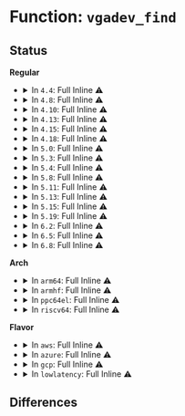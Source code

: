 # Function: <code>vgadev_find</code>

## Status
<b>Regular</b>
<ul>
<li>
<details>
<summary>In <code>4.4</code>: Full Inline ⚠️</summary>

**Collision:** Unique Static

**Inline:** Full

**Transformation:** False

**Instances:**

```
In drivers/gpu/vga/vgaarb.c (ffffffff8153ec00)
Location: drivers/gpu/vga/vgaarb.c:124
Inline: True
Inline callers:
  - drivers/gpu/vga/vgaarb.c:vga_client_register
  - drivers/gpu/vga/vgaarb.c:vga_put
  - drivers/gpu/vga/vgaarb.c:vga_arb_read
  - drivers/gpu/vga/vgaarb.c:__vga_set_legacy_decoding
  - drivers/gpu/vga/vgaarb.c:vga_tryget
  - drivers/gpu/vga/vgaarb.c:vga_get
  - drivers/gpu/vga/vgaarb.c:vga_arb_write
```
</details>
</li>
<li>
<details>
<summary>In <code>4.8</code>: Full Inline ⚠️</summary>

**Collision:** Unique Static

**Inline:** Full

**Transformation:** False

**Instances:**

```
In drivers/gpu/vga/vgaarb.c (ffffffff81640cfb)
Location: drivers/gpu/vga/vgaarb.c:124
Inline: True
Inline callers:
  - drivers/gpu/vga/vgaarb.c:vga_arb_write
  - drivers/gpu/vga/vgaarb.c:vga_arb_read
  - drivers/gpu/vga/vgaarb.c:vga_client_register
  - drivers/gpu/vga/vgaarb.c:__vga_set_legacy_decoding
  - drivers/gpu/vga/vgaarb.c:vga_put
  - drivers/gpu/vga/vgaarb.c:vga_tryget
  - drivers/gpu/vga/vgaarb.c:vga_get
```
</details>
</li>
<li>
<details>
<summary>In <code>4.10</code>: Full Inline ⚠️</summary>

**Collision:** Unique Static

**Inline:** Full

**Transformation:** False

**Instances:**

```
In drivers/gpu/vga/vgaarb.c (ffffffff81671deb)
Location: drivers/gpu/vga/vgaarb.c:128
Inline: True
Inline callers:
  - drivers/gpu/vga/vgaarb.c:vga_arb_write
  - drivers/gpu/vga/vgaarb.c:vga_arb_read
  - drivers/gpu/vga/vgaarb.c:vga_client_register
  - drivers/gpu/vga/vgaarb.c:__vga_set_legacy_decoding
  - drivers/gpu/vga/vgaarb.c:vga_put
  - drivers/gpu/vga/vgaarb.c:vga_tryget
  - drivers/gpu/vga/vgaarb.c:vga_get
```
</details>
</li>
<li>
<details>
<summary>In <code>4.13</code>: Full Inline ⚠️</summary>

**Collision:** Unique Static

**Inline:** Full

**Transformation:** False

**Instances:**

```
In drivers/gpu/vga/vgaarb.c (ffffffff81686483)
Location: drivers/gpu/vga/vgaarb.c:128
Inline: True
Inline callers:
  - drivers/gpu/vga/vgaarb.c:vga_arb_write
  - drivers/gpu/vga/vgaarb.c:vga_arb_read
  - drivers/gpu/vga/vgaarb.c:vga_client_register
  - drivers/gpu/vga/vgaarb.c:__vga_set_legacy_decoding
  - drivers/gpu/vga/vgaarb.c:vga_put
  - drivers/gpu/vga/vgaarb.c:vga_tryget
  - drivers/gpu/vga/vgaarb.c:vga_get
```
</details>
</li>
<li>
<details>
<summary>In <code>4.15</code>: Full Inline ⚠️</summary>

**Collision:** Unique Static

**Inline:** Full

**Transformation:** False

**Instances:**

```
In drivers/gpu/vga/vgaarb.c (ffffffff816efce3)
Location: drivers/gpu/vga/vgaarb.c:128
Inline: True
Inline callers:
  - drivers/gpu/vga/vgaarb.c:vga_arb_write
  - drivers/gpu/vga/vgaarb.c:vga_arb_read
  - drivers/gpu/vga/vgaarb.c:vga_client_register
  - drivers/gpu/vga/vgaarb.c:__vga_set_legacy_decoding
  - drivers/gpu/vga/vgaarb.c:vga_put
  - drivers/gpu/vga/vgaarb.c:vga_tryget
  - drivers/gpu/vga/vgaarb.c:vga_get
```
</details>
</li>
<li>
<details>
<summary>In <code>4.18</code>: Full Inline ⚠️</summary>

**Collision:** Unique Static

**Inline:** Full

**Transformation:** False

**Instances:**

```
In drivers/gpu/vga/vgaarb.c (ffffffff8172c763)
Location: drivers/gpu/vga/vgaarb.c:128
Inline: True
Inline callers:
  - drivers/gpu/vga/vgaarb.c:vga_arb_write
  - drivers/gpu/vga/vgaarb.c:vga_arb_read
  - drivers/gpu/vga/vgaarb.c:vga_client_register
  - drivers/gpu/vga/vgaarb.c:__vga_set_legacy_decoding
  - drivers/gpu/vga/vgaarb.c:vga_put
  - drivers/gpu/vga/vgaarb.c:vga_tryget
  - drivers/gpu/vga/vgaarb.c:vga_get
```
</details>
</li>
<li>
<details>
<summary>In <code>5.0</code>: Full Inline ⚠️</summary>

**Collision:** Unique Static

**Inline:** Full

**Transformation:** False

**Instances:**

```
In drivers/gpu/vga/vgaarb.c (ffffffff8174ef03)
Location: drivers/gpu/vga/vgaarb.c:128
Inline: True
Inline callers:
  - drivers/gpu/vga/vgaarb.c:vga_arb_write
  - drivers/gpu/vga/vgaarb.c:vga_arb_read
  - drivers/gpu/vga/vgaarb.c:vga_client_register
  - drivers/gpu/vga/vgaarb.c:__vga_set_legacy_decoding
  - drivers/gpu/vga/vgaarb.c:vga_put
  - drivers/gpu/vga/vgaarb.c:vga_tryget
  - drivers/gpu/vga/vgaarb.c:vga_get
```
</details>
</li>
<li>
<details>
<summary>In <code>5.3</code>: Full Inline ⚠️</summary>

**Collision:** Unique Static

**Inline:** Full

**Transformation:** False

**Instances:**

```
In drivers/gpu/vga/vgaarb.c (ffffffff8178ab83)
Location: drivers/gpu/vga/vgaarb.c:130
Inline: True
Inline callers:
  - drivers/gpu/vga/vgaarb.c:vga_arb_write
  - drivers/gpu/vga/vgaarb.c:vga_arb_read
  - drivers/gpu/vga/vgaarb.c:vga_client_register
  - drivers/gpu/vga/vgaarb.c:__vga_set_legacy_decoding
  - drivers/gpu/vga/vgaarb.c:vga_put
  - drivers/gpu/vga/vgaarb.c:vga_tryget
  - drivers/gpu/vga/vgaarb.c:vga_get
```
</details>
</li>
<li>
<details>
<summary>In <code>5.4</code>: Full Inline ⚠️</summary>

**Collision:** Unique Static

**Inline:** Full

**Transformation:** False

**Instances:**

```
In drivers/gpu/vga/vgaarb.c (ffffffff817ae7a3)
Location: drivers/gpu/vga/vgaarb.c:130
Inline: True
Inline callers:
  - drivers/gpu/vga/vgaarb.c:vga_arb_write
  - drivers/gpu/vga/vgaarb.c:vga_arb_read
  - drivers/gpu/vga/vgaarb.c:vga_client_register
  - drivers/gpu/vga/vgaarb.c:__vga_set_legacy_decoding
  - drivers/gpu/vga/vgaarb.c:vga_put
  - drivers/gpu/vga/vgaarb.c:vga_tryget
  - drivers/gpu/vga/vgaarb.c:vga_get
```
</details>
</li>
<li>
<details>
<summary>In <code>5.8</code>: Full Inline ⚠️</summary>

**Collision:** Unique Static

**Inline:** Full

**Transformation:** False

**Instances:**

```
In drivers/gpu/vga/vgaarb.c (ffffffff818748b3)
Location: drivers/gpu/vga/vgaarb.c:130
Inline: True
Inline callers:
  - drivers/gpu/vga/vgaarb.c:vga_arb_write
  - drivers/gpu/vga/vgaarb.c:vga_arb_read
  - drivers/gpu/vga/vgaarb.c:vga_client_register
  - drivers/gpu/vga/vgaarb.c:__vga_set_legacy_decoding
  - drivers/gpu/vga/vgaarb.c:vga_arbiter_del_pci_device
  - drivers/gpu/vga/vgaarb.c:vga_put
  - drivers/gpu/vga/vgaarb.c:vga_tryget
  - drivers/gpu/vga/vgaarb.c:vga_get
```
</details>
</li>
<li>
<details>
<summary>In <code>5.11</code>: Full Inline ⚠️</summary>

**Collision:** Unique Static

**Inline:** Full

**Transformation:** False

**Instances:**

```
In drivers/gpu/vga/vgaarb.c (ffffffff81883422)
Location: drivers/gpu/vga/vgaarb.c:130
Inline: True
Inline callers:
  - drivers/gpu/vga/vgaarb.c:vga_arb_write
  - drivers/gpu/vga/vgaarb.c:vga_arb_write
  - drivers/gpu/vga/vgaarb.c:vga_arb_read
  - drivers/gpu/vga/vgaarb.c:vga_client_register
  - drivers/gpu/vga/vgaarb.c:__vga_set_legacy_decoding
  - drivers/gpu/vga/vgaarb.c:vga_arbiter_del_pci_device
  - drivers/gpu/vga/vgaarb.c:vga_put
  - drivers/gpu/vga/vgaarb.c:vga_get
```
</details>
</li>
<li>
<details>
<summary>In <code>5.13</code>: Full Inline ⚠️</summary>

**Collision:** Unique Static

**Inline:** Full

**Transformation:** False

**Instances:**

```
In drivers/gpu/vga/vgaarb.c (ffffffff818661ce)
Location: drivers/gpu/vga/vgaarb.c:131
Inline: True
Inline callers:
  - drivers/gpu/vga/vgaarb.c:pci_notify
  - drivers/gpu/vga/vgaarb.c:vga_arb_write
  - drivers/gpu/vga/vgaarb.c:vga_arb_write
  - drivers/gpu/vga/vgaarb.c:vga_arb_read
  - drivers/gpu/vga/vgaarb.c:vga_client_register
  - drivers/gpu/vga/vgaarb.c:__vga_set_legacy_decoding
  - drivers/gpu/vga/vgaarb.c:vga_put
  - drivers/gpu/vga/vgaarb.c:vga_get
```
</details>
</li>
<li>
<details>
<summary>In <code>5.15</code>: Full Inline ⚠️</summary>

**Collision:** Unique Static

**Inline:** Full

**Transformation:** False

**Instances:**

```
In drivers/gpu/vga/vgaarb.c (ffffffff818f581b)
Location: drivers/gpu/vga/vgaarb.c:128
Inline: True
Inline callers:
  - drivers/gpu/vga/vgaarb.c:pci_notify
  - drivers/gpu/vga/vgaarb.c:vga_arb_write
  - drivers/gpu/vga/vgaarb.c:vga_arb_write
  - drivers/gpu/vga/vgaarb.c:vga_arb_read
  - drivers/gpu/vga/vgaarb.c:vga_client_register
  - drivers/gpu/vga/vgaarb.c:__vga_set_legacy_decoding
  - drivers/gpu/vga/vgaarb.c:vga_put
  - drivers/gpu/vga/vgaarb.c:vga_get
```
</details>
</li>
<li>
<details>
<summary>In <code>5.19</code>: Full Inline ⚠️</summary>

**Collision:** Unique Static

**Inline:** Full

**Transformation:** False

**Instances:**

```
In drivers/pci/vgaarb.c (ffffffff817f4eaa)
Location: drivers/pci/vgaarb.c:106
Inline: True
Inline callers:
  - drivers/pci/vgaarb.c:pci_notify
  - drivers/pci/vgaarb.c:vga_arb_write
  - drivers/pci/vgaarb.c:vga_arb_write
  - drivers/pci/vgaarb.c:vga_arb_read
  - drivers/pci/vgaarb.c:vga_client_register
  - drivers/pci/vgaarb.c:__vga_set_legacy_decoding
  - drivers/pci/vgaarb.c:vga_arbiter_add_pci_device
  - drivers/pci/vgaarb.c:vga_is_boot_device
  - drivers/pci/vgaarb.c:vga_put
  - drivers/pci/vgaarb.c:vga_get
```
</details>
</li>
<li>
<details>
<summary>In <code>6.2</code>: Full Inline ⚠️</summary>

**Collision:** Unique Static

**Inline:** Full

**Transformation:** False

**Instances:**

```
In drivers/pci/vgaarb.c (ffffffff8191f6fa)
Location: drivers/pci/vgaarb.c:106
Inline: True
Inline callers:
  - drivers/pci/vgaarb.c:pci_notify
  - drivers/pci/vgaarb.c:vga_arb_write
  - drivers/pci/vgaarb.c:vga_arb_write
  - drivers/pci/vgaarb.c:vga_arb_read
  - drivers/pci/vgaarb.c:vga_client_register
  - drivers/pci/vgaarb.c:__vga_set_legacy_decoding
  - drivers/pci/vgaarb.c:vga_arbiter_add_pci_device
  - drivers/pci/vgaarb.c:vga_is_boot_device
  - drivers/pci/vgaarb.c:vga_put
  - drivers/pci/vgaarb.c:vga_get
```
</details>
</li>
<li>
<details>
<summary>In <code>6.5</code>: Full Inline ⚠️</summary>

**Collision:** Unique Static

**Inline:** Full

**Transformation:** False

**Instances:**

```
In drivers/pci/vgaarb.c (ffffffff81962d08)
Location: drivers/pci/vgaarb.c:106
Inline: True
Inline callers:
  - drivers/pci/vgaarb.c:pci_notify
  - drivers/pci/vgaarb.c:vga_arb_write
  - drivers/pci/vgaarb.c:vga_arb_write
  - drivers/pci/vgaarb.c:vga_arb_read
  - drivers/pci/vgaarb.c:vga_client_register
  - drivers/pci/vgaarb.c:__vga_set_legacy_decoding
  - drivers/pci/vgaarb.c:vga_arbiter_add_pci_device
  - drivers/pci/vgaarb.c:vga_is_boot_device
  - drivers/pci/vgaarb.c:vga_put
  - drivers/pci/vgaarb.c:vga_get
```
</details>
</li>
<li>
<details>
<summary>In <code>6.8</code>: Full Inline ⚠️</summary>

**Collision:** Unique Static

**Inline:** Full

**Transformation:** False

**Instances:**

```
In drivers/pci/vgaarb.c (ffffffff819ac371)
Location: drivers/pci/vgaarb.c:106
Inline: True
Inline callers:
  - drivers/pci/vgaarb.c:pci_notify
  - drivers/pci/vgaarb.c:vga_arb_write
  - drivers/pci/vgaarb.c:vga_arb_write
  - drivers/pci/vgaarb.c:vga_arb_read
  - drivers/pci/vgaarb.c:vga_client_register
  - drivers/pci/vgaarb.c:__vga_set_legacy_decoding
  - drivers/pci/vgaarb.c:vga_arbiter_add_pci_device
  - drivers/pci/vgaarb.c:vga_is_boot_device
  - drivers/pci/vgaarb.c:vga_put
  - drivers/pci/vgaarb.c:vga_get
```
</details>
</li>
</ul>
<b>Arch</b>
<ul>
<li>
<details>
<summary>In <code>arm64</code>: Full Inline ⚠️</summary>

**Collision:** Unique Static

**Inline:** Full

**Transformation:** False

**Instances:**

```
In drivers/gpu/vga/vgaarb.c (ffff8000109c0a30)
Location: drivers/gpu/vga/vgaarb.c:130
Inline: True
Inline callers:
  - drivers/gpu/vga/vgaarb.c:vga_arb_write
  - drivers/gpu/vga/vgaarb.c:vga_arb_read
  - drivers/gpu/vga/vgaarb.c:vga_client_register
  - drivers/gpu/vga/vgaarb.c:__vga_set_legacy_decoding
  - drivers/gpu/vga/vgaarb.c:vga_put
  - drivers/gpu/vga/vgaarb.c:vga_tryget
  - drivers/gpu/vga/vgaarb.c:vga_get
```
</details>
</li>
<li>
<details>
<summary>In <code>armhf</code>: Full Inline ⚠️</summary>

**Collision:** Unique Static

**Inline:** Full

**Transformation:** False

**Instances:**

```
In drivers/gpu/vga/vgaarb.c (c0a8dc9c)
Location: drivers/gpu/vga/vgaarb.c:130
Inline: True
Inline callers:
  - drivers/gpu/vga/vgaarb.c:vga_arb_write
  - drivers/gpu/vga/vgaarb.c:vga_arb_read
  - drivers/gpu/vga/vgaarb.c:vga_client_register
  - drivers/gpu/vga/vgaarb.c:__vga_set_legacy_decoding
  - drivers/gpu/vga/vgaarb.c:vga_put
  - drivers/gpu/vga/vgaarb.c:vga_tryget
  - drivers/gpu/vga/vgaarb.c:vga_get
```
</details>
</li>
<li>
<details>
<summary>In <code>ppc64el</code>: Full Inline ⚠️</summary>

**Collision:** Unique Static

**Inline:** Full

**Transformation:** False

**Instances:**

```
In drivers/gpu/vga/vgaarb.c (c000000000a81b9c)
Location: drivers/gpu/vga/vgaarb.c:130
Inline: True
Inline callers:
  - drivers/gpu/vga/vgaarb.c:vga_arb_write
  - drivers/gpu/vga/vgaarb.c:vga_arb_read
  - drivers/gpu/vga/vgaarb.c:vga_client_register
  - drivers/gpu/vga/vgaarb.c:__vga_set_legacy_decoding
  - drivers/gpu/vga/vgaarb.c:vga_put
  - drivers/gpu/vga/vgaarb.c:vga_tryget
  - drivers/gpu/vga/vgaarb.c:vga_get
```
</details>
</li>
<li>
<details>
<summary>In <code>riscv64</code>: Full Inline ⚠️</summary>

**Collision:** Unique Static

**Inline:** Full

**Transformation:** False

**Instances:**

```
In drivers/gpu/vga/vgaarb.c (ffffffe000613592)
Location: drivers/gpu/vga/vgaarb.c:130
Inline: True
Inline callers:
  - drivers/gpu/vga/vgaarb.c:vga_arb_write
  - drivers/gpu/vga/vgaarb.c:vga_arb_read
  - drivers/gpu/vga/vgaarb.c:vga_client_register
  - drivers/gpu/vga/vgaarb.c:__vga_set_legacy_decoding
  - drivers/gpu/vga/vgaarb.c:vga_put
  - drivers/gpu/vga/vgaarb.c:vga_tryget
  - drivers/gpu/vga/vgaarb.c:vga_get
```
</details>
</li>
</ul>
<b>Flavor</b>
<ul>
<li>
<details>
<summary>In <code>aws</code>: Full Inline ⚠️</summary>

**Collision:** Unique Static

**Inline:** Full

**Transformation:** False

**Instances:**

```
In drivers/gpu/vga/vgaarb.c (ffffffff817732c3)
Location: drivers/gpu/vga/vgaarb.c:130
Inline: True
Inline callers:
  - drivers/gpu/vga/vgaarb.c:vga_arb_write
  - drivers/gpu/vga/vgaarb.c:vga_arb_read
  - drivers/gpu/vga/vgaarb.c:vga_client_register
  - drivers/gpu/vga/vgaarb.c:__vga_set_legacy_decoding
  - drivers/gpu/vga/vgaarb.c:vga_put
  - drivers/gpu/vga/vgaarb.c:vga_tryget
  - drivers/gpu/vga/vgaarb.c:vga_get
```
</details>
</li>
<li>
<details>
<summary>In <code>azure</code>: Full Inline ⚠️</summary>

**Collision:** Unique Static

**Inline:** Full

**Transformation:** False

**Instances:**

```
In drivers/gpu/vga/vgaarb.c (ffffffff81753073)
Location: drivers/gpu/vga/vgaarb.c:130
Inline: True
Inline callers:
  - drivers/gpu/vga/vgaarb.c:vga_arb_write
  - drivers/gpu/vga/vgaarb.c:vga_arb_read
  - drivers/gpu/vga/vgaarb.c:vga_client_register
  - drivers/gpu/vga/vgaarb.c:__vga_set_legacy_decoding
  - drivers/gpu/vga/vgaarb.c:vga_put
  - drivers/gpu/vga/vgaarb.c:vga_tryget
  - drivers/gpu/vga/vgaarb.c:vga_get
```
</details>
</li>
<li>
<details>
<summary>In <code>gcp</code>: Full Inline ⚠️</summary>

**Collision:** Unique Static

**Inline:** Full

**Transformation:** False

**Instances:**

```
In drivers/gpu/vga/vgaarb.c (ffffffff817a3623)
Location: drivers/gpu/vga/vgaarb.c:130
Inline: True
Inline callers:
  - drivers/gpu/vga/vgaarb.c:vga_arb_write
  - drivers/gpu/vga/vgaarb.c:vga_arb_read
  - drivers/gpu/vga/vgaarb.c:vga_client_register
  - drivers/gpu/vga/vgaarb.c:__vga_set_legacy_decoding
  - drivers/gpu/vga/vgaarb.c:vga_put
  - drivers/gpu/vga/vgaarb.c:vga_tryget
  - drivers/gpu/vga/vgaarb.c:vga_get
```
</details>
</li>
<li>
<details>
<summary>In <code>lowlatency</code>: Full Inline ⚠️</summary>

**Collision:** Unique Static

**Inline:** Full

**Transformation:** False

**Instances:**

```
In drivers/gpu/vga/vgaarb.c (ffffffff817bd4a3)
Location: drivers/gpu/vga/vgaarb.c:130
Inline: True
Inline callers:
  - drivers/gpu/vga/vgaarb.c:vga_arb_write
  - drivers/gpu/vga/vgaarb.c:vga_arb_read
  - drivers/gpu/vga/vgaarb.c:vga_client_register
  - drivers/gpu/vga/vgaarb.c:__vga_set_legacy_decoding
  - drivers/gpu/vga/vgaarb.c:vga_put
  - drivers/gpu/vga/vgaarb.c:vga_tryget
  - drivers/gpu/vga/vgaarb.c:vga_get
```
</details>
</li>
</ul>

## Differences
